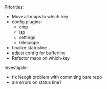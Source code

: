 Priorities:
  - Move all maps to which-key
  - config plugins:
    - cmp
    - lsp
    - settings
    - telescope
  - finalize statusline
  - adjust config for bufferline
  - Refactor maps on which-key

Investigate:
  - fix Neogit problem with commiting bare repo
  - ale errors on status line?
